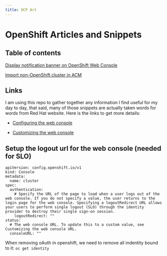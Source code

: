 ```yaml
---
title: OCP Art
---
```


# OpenShift Articles and Snippets

## Table of contents

[Display notification banner on OpenShift Web Console](/refs/article/openshift-webconsole-display_notification)

[Import non-OpenShift cluster in ACM](/refs/article/openshift-acm-imoprt_non_openshift_cluster)

## Links
I am using this repo to gather together any information I find useful for my day to day, that said, many of those snippets are actually taken words for words from Red Hat website. Here is the links to get more details:

- [Configuring the web console](https://docs.openshift.com/container-platform/4.11/web_console/configuring-web-console.html)

- [Customizing the web console](https://docs.openshift.com/container-platform/4.11/web_console/customizing-the-web-console.html)


## Setup the logout url for the web console (needed for SLO)

```
apiVersion: config.openshift.io/v1
kind: Console
metadata:
  name: cluster
spec:
  authentication:
    # Specify the URL of the page to load when a user logs out of the web console. If you do not specify a value, the user returns to the login page for the web console. Specifying a logoutRedirect URL allows your users to perform single logout (SLO) through the identity provider to destroy their single sign-on session.
    logoutRedirect: ""
status:
  # The web console URL. To update this to a custom value, see Customizing the web console URL.
  consoleURL: "" 
```

When removing oAuth in openshift, we need to remove all indentity bound to it: `oc get identity`